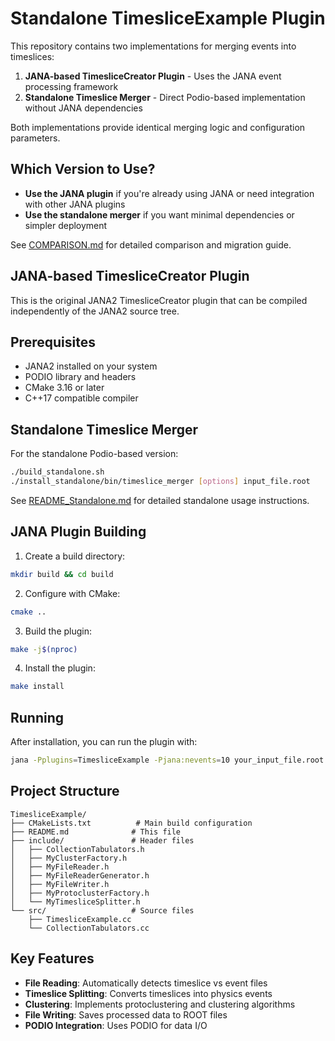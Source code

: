 # Standalone TimesliceExample Plugin

This repository contains two implementations for merging events into timeslices:

1. **JANA-based TimesliceCreator Plugin** - Uses the JANA event processing framework
2. **Standalone Timeslice Merger** - Direct Podio-based implementation without JANA dependencies

Both implementations provide identical merging logic and configuration parameters.

## Which Version to Use?

- **Use the JANA plugin** if you're already using JANA or need integration with other JANA plugins
- **Use the standalone merger** if you want minimal dependencies or simpler deployment

See [COMPARISON.md](COMPARISON.md) for detailed comparison and migration guide.

## JANA-based TimesliceCreator Plugin

This is the original JANA2 TimesliceCreator plugin that can be compiled independently of the JANA2 source tree.

## Prerequisites

- JANA2 installed on your system
- PODIO library and headers
- CMake 3.16 or later
- C++17 compatible compiler

## Standalone Timeslice Merger

For the standalone Podio-based version:

```bash
./build_standalone.sh
./install_standalone/bin/timeslice_merger [options] input_file.root
```

See [README_Standalone.md](README_Standalone.md) for detailed standalone usage instructions.

## JANA Plugin Building

1. Create a build directory:
```bash
mkdir build && cd build
```

2. Configure with CMake:
```bash
cmake ..
```

3. Build the plugin:
```bash
make -j$(nproc)
```

4. Install the plugin:
```bash
make install
```

## Running

After installation, you can run the plugin with:

```bash
jana -Pplugins=TimesliceExample -Pjana:nevents=10 your_input_file.root
```

## Project Structure

```
TimesliceExample/
├── CMakeLists.txt          # Main build configuration
├── README.md              # This file
├── include/               # Header files
│   ├── CollectionTabulators.h
│   ├── MyClusterFactory.h
│   ├── MyFileReader.h
│   ├── MyFileReaderGenerator.h
│   ├── MyFileWriter.h
│   ├── MyProtoclusterFactory.h
│   └── MyTimesliceSplitter.h
└── src/                   # Source files
    ├── TimesliceExample.cc
    └── CollectionTabulators.cc
```

## Key Features

- **File Reading**: Automatically detects timeslice vs event files
- **Timeslice Splitting**: Converts timeslices into physics events
- **Clustering**: Implements protoclustering and clustering algorithms
- **File Writing**: Saves processed data to ROOT files
- **PODIO Integration**: Uses PODIO for data I/O
